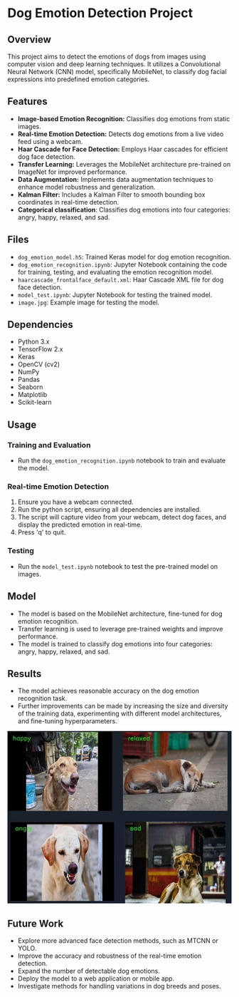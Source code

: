 # Dog Emotion Detection Project

## Overview

This project aims to detect the emotions of dogs from images using computer vision and deep learning techniques. It utilizes a Convolutional Neural Network (CNN) model, specifically MobileNet, to classify dog facial expressions into predefined emotion categories.

## Features

* **Image-based Emotion Recognition:** Classifies dog emotions from static images.
* **Real-time Emotion Detection:** Detects dog emotions from a live video feed using a webcam.
* **Haar Cascade for Face Detection:** Employs Haar cascades for efficient dog face detection.
* **Transfer Learning:** Leverages the MobileNet architecture pre-trained on ImageNet for improved performance.
* **Data Augmentation:** Implements data augmentation techniques to enhance model robustness and generalization.
* **Kalman Filter:** Includes a Kalman Filter to smooth bounding box coordinates in real-time detection.
* **Categorical classification**: Classifies dog emotions into four categories: angry, happy, relaxed, and sad.

## Files

* `dog_emotion_model.h5`: Trained Keras model for dog emotion recognition.
* `dog_emotion_recognition.ipynb`: Jupyter Notebook containing the code for training, testing, and evaluating the emotion recognition model.
* `haarcascade_frontalface_default.xml`: Haar Cascade XML file for dog face detection.
* `model_test.ipynb`: Jupyter Notebook for testing the trained model.
* `image.jpg`: Example image for testing the model.

## Dependencies

* Python 3.x
* TensorFlow 2.x
* Keras
* OpenCV (cv2)
* NumPy
* Pandas
* Seaborn
* Matplotlib
* Scikit-learn
## Usage

### Training and Evaluation

* Run the `dog_emotion_recognition.ipynb` notebook to train and evaluate the model.

### Real-time Emotion Detection

1.  Ensure you have a webcam connected.
2.  Run the python script, ensuring all dependencies are installed.
3.  The script will capture video from your webcam, detect dog faces, and display the predicted emotion in real-time.
4.  Press 'q' to quit.

### Testing

* Run the `model_test.ipynb` notebook to test the pre-trained model on images.

## Model

* The model is based on the MobileNet architecture, fine-tuned for dog emotion recognition.
* Transfer learning is used to leverage pre-trained weights and improve performance.
* The model is trained to classify dog emotions into four categories: angry, happy, relaxed, and sad.

## Results

* The model achieves reasonable accuracy on the dog emotion recognition task.
* Further improvements can be made by increasing the size and diversity of the training data, experimenting with different model architectures, and fine-tuning hyperparameters.

![output](output.jpeg)

## Future Work

* Explore more advanced face detection methods, such as MTCNN or YOLO.
* Improve the accuracy and robustness of the real-time emotion detection.
* Expand the number of detectable dog emotions.
* Deploy the model to a web application or mobile app.
* Investigate methods for handling variations in dog breeds and poses.
